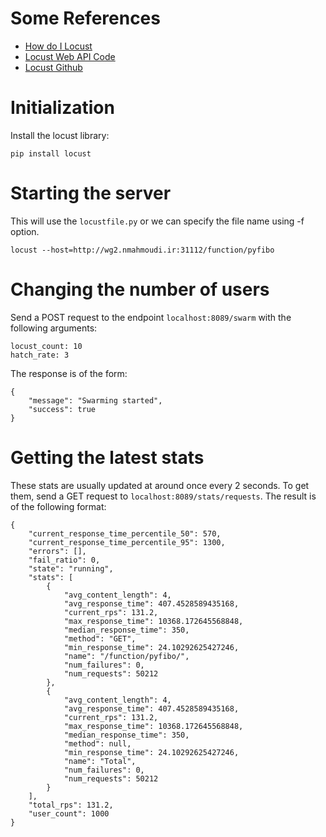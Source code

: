 # Some References

- [How do I Locust](https://github.com/pglass/how-do-i-locust)
- [Locust Web API Code](https://github.com/locustio/locust/blob/master/locust/web.py)
- [Locust Github](https://github.com/locustio/locust)

# Initialization

Install the locust library:

```
pip install locust
```

# Starting the server

This will use the `locustfile.py` or we can specify the file name using -f option.

```
locust --host=http://wg2.nmahmoudi.ir:31112/function/pyfibo
```

# Changing the number of users

Send a POST request to the endpoint `localhost:8089/swarm` with the following arguments:

```
locust_count: 10
hatch_rate: 3
```

The response is of the form:

```
{
    "message": "Swarming started",
    "success": true
}
```

# Getting the latest stats

These stats are usually updated at around once every 2 seconds. To get them, send a GET request
to `localhost:8089/stats/requests`. The result is of the following format:

```
{
    "current_response_time_percentile_50": 570,
    "current_response_time_percentile_95": 1300,
    "errors": [],
    "fail_ratio": 0,
    "state": "running",
    "stats": [
        {
            "avg_content_length": 4,
            "avg_response_time": 407.4528589435168,
            "current_rps": 131.2,
            "max_response_time": 10368.172645568848,
            "median_response_time": 350,
            "method": "GET",
            "min_response_time": 24.10292625427246,
            "name": "/function/pyfibo/",
            "num_failures": 0,
            "num_requests": 50212
        },
        {
            "avg_content_length": 4,
            "avg_response_time": 407.4528589435168,
            "current_rps": 131.2,
            "max_response_time": 10368.172645568848,
            "median_response_time": 350,
            "method": null,
            "min_response_time": 24.10292625427246,
            "name": "Total",
            "num_failures": 0,
            "num_requests": 50212
        }
    ],
    "total_rps": 131.2,
    "user_count": 1000
}
```
